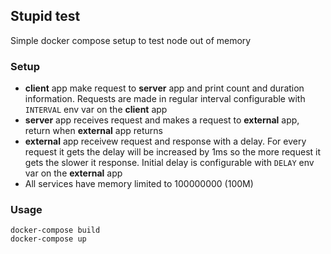 ## Stupid test
Simple docker compose setup to test node out of memory

### Setup

- **client** app make request to **server** app and print count and duration information. Requests are made in regular interval configurable with `INTERVAL` env var on the **client** app
- **server** app receives request and makes a request to **external** app, return when **external** app returns
- **external** app receivew request and response with a delay. For every request it gets the delay will be increased by 1ms so the more request it gets the slower it response. Initial delay is configurable with `DELAY` env var on the **external** app
- All services have memory limited to 100000000 (100M)

### Usage
```
docker-compose build
docker-compose up
```